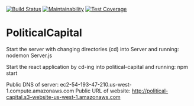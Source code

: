 [![Build Status](https://travis-ci.org/kadhirvelm/political-capital.svg?branch=testing)](https://travis-ci.org/kadhirvelm/political-capital) [![Maintainability](https://api.codeclimate.com/v1/badges/cfe92d32241500e40837/maintainability)](https://codeclimate.com/github/kadhirvelm/political-capital/maintainability) [![Test Coverage](https://api.codeclimate.com/v1/badges/cfe92d32241500e40837/test_coverage)](https://codeclimate.com/github/kadhirvelm/political-capital/test_coverage)
# PoliticalCapital

Start the server with changing directories (cd) into Server and running:
  nodemon Server.js


Start the react application by cd-ing into political-capital and running:
  npm start

Public DNS of server: ec2-54-193-47-210.us-west-1.compute.amazonaws.com
Public URL of website: http://political-capital.s3-website-us-west-1.amazonaws.com
